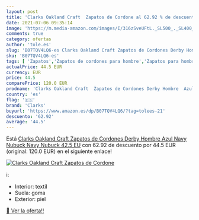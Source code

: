 ```yaml
---
layout: post
title: 'Clarks Oakland Craft  Zapatos de Cordone al 62.92 % de descuento'
date: 2021-07-06 09:35:14
image: 'https://m.media-amazon.com/images/I/316zSveUFtL._SL500_._SL400_.jpg'
comments: true
category: ofertas
author: 'tole.es'
slug: 'B07TQV4LQ6-es Clarks Oakland Craft Zapatos de Cordones Derby Hombre Azul...'
sku: 'B07TQV4LQ6-es'
tags: [ 'Zapatos','Zapatos de cordones para hombre','Zapatos para hombre','Zapatos y complementos','clarks','zapatos', ]
actualPrice: 44.5 EUR
currency: EUR
price: 44.5
comparePrice: 120.0 EUR
prodname: 'Clarks Oakland Craft  Zapatos de Cordones Derby Hombre  Azul  Navy Nubuck Navy Nubuck   42.5 EU'
country: 'es'
flag: '🇪🇸'
brand: 'Clarks'
buyurl: 'https://www.amazon.es/dp/B07TQV4LQ6/?tag=tolees-21'
descuento: '62.92'
average: '44.5'
---
```


Está [Clarks Oakland Craft  Zapatos de Cordones Derby Hombre  Azul  Navy Nubuck Navy Nubuck   42.5 EU](https://www.amazon.es/dp/B07TQV4LQ6/?tag=tolees-21) con 62.92 de descuento por 44.5 EUR (original: 120.0 EUR) en el siguiente enlace!

[![Clarks Oakland Craft  Zapatos de Cordone](https://m.media-amazon.com/images/I/316zSveUFtL._SL500_._SL400_.jpg)](https://www.amazon.es/dp/B07TQV4LQ6/?tag=tolees-21)

ℹ️:

- Interior: textil
- Suela: goma
- Exterior: piel

[🛒 Ver la oferta!!](https://www.amazon.es/dp/B07TQV4LQ6/?tag=tolees-21)
